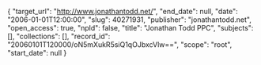 {
  "target_url": "http://www.jonathantodd.net/", 
  "end_date": null, 
  "date": "2006-01-01T12:00:00", 
  "slug": 40271931, 
  "publisher": "jonathantodd.net", 
  "open_access": true, 
  "npld": false, 
  "title": "Jonathan Todd PPC", 
  "subjects": [], 
  "collections": [], 
  "record_id": "20060101T120000/oN5mXukR5siQ1qOJbxcVlw==", 
  "scope": "root", 
  "start_date": null
}

